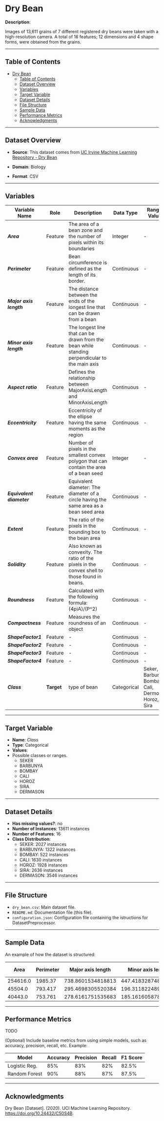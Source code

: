 # Dry Bean

**Description**:  

Images of 13,611 grains of 7 different registered dry beans were taken with a high-resolution camera. A total of 16 features; 12 dimensions and 4 shape forms, were obtained from the grains.

---

## Table of Contents
- [Dry Bean](#dry-bean)
  - [Table of Contents](#table-of-contents)
  - [Dataset Overview](#dataset-overview)
  - [Variables](#variables)
  - [Target Variable](#target-variable)
  - [Dataset Details](#dataset-details)
  - [File Structure](#file-structure)
  - [Sample Data](#sample-data)
  - [Performance Metrics](#performance-metrics)
  - [Acknowledgments](#acknowledgments)

---

## Dataset Overview

- **Source**: This dataset comes from [UC Irvine Machine Learning Repository - Dry Bean](https://archive.ics.uci.edu/dataset/602/dry+bean+dataset)
  
- **Domain**: Biology

- **Format**: CSV  

---

## Variables

| Variable Name | Role | Description | Data Type | Range / Values |
|---|---|---|---|---|
| ***Area*** | Feature | The area of a bean zone and the number of pixels within its boundaries | Integer | - |
| ***Perimeter*** | Feature | Bean circumference is defined as the length of its border. | Continuous | - |
| ***Major axis length*** | Feature | The distance between the ends of the longest line that can be drawn from a bean | Continuous | - |
| ***Minor axis length*** | Feature | The longest line that can be drawn from the bean while standing perpendicular to the main axis | Continuous | - |
| ***Aspect ratio*** | Feature | Defines the relationship between MajorAxisLength and MinorAxisLength | Continuous | - |
| ***Eccentricity*** | Feature | Eccentricity of the ellipse having the same moments as the region	 | Continuous | - |
| ***Convex area*** | Feature | Number of pixels in the smallest convex polygon that can contain the area of a bean seed | Integer | - |
| ***Equivalent diameter*** | Feature | Equivalent diameter: The diameter of a circle having the same area as a bean seed area | Continuous | - |
| ***Extent*** | Feature | The ratio of the pixels in the bounding box to the bean area | Continuous | - |
| ***Solidity*** | Feature | Also known as convexity. The ratio of the pixels in the convex shell to those found in beans. | Continuous | - |
| ***Roundness*** | Feature | Calculated with the following formula: (4piA)/(P^2) | Continuous | - |
| ***Compactness*** | Feature | Measures the roundness of an object | Continuous | - |
| ***ShapeFactor1*** | Feature | - | Continuous | - |
| ***ShapeFactor2*** | Feature | - | Continuous | - |
| ***ShapeFactor3*** | Feature | - | Continuous | - |
| ***ShapeFactor4*** | Feature | - | Continuous | - |
| ***Class*** | **Target** | type of bean | Categorical | Seker, Barbunya, Bombay, Cali, Dermosan, Horoz, Sira |


---

## Target Variable

- **Name**: *Class*
- **Type**: Categorical 
- **Values**: 
- Possible classes or ranges.  
  - SEKER
  - BARBUNYA
  - BOMBAY
  - CALI
  - HOROZ
  - SIRA
  - DERMASON

---

## Dataset Details

- **Has missing values?**: no
- **Number of Instances**: 13611 instances 
- **Number of Features**: 16
- **Class Distribution**:
  - SEKER: 2027 instances
  - BARBUNYA: 1322 instances
  - BOMBAY: 522 instances
  - CALI: 1630 instances
  - HOROZ: 1928 instances
  - SIRA: 2636 instances
  - DERMASON: 3546 instances
 
---

## File Structure

- `dry_bean.csv`: Main dataset file.  
- `README.md`: Documentation file (this file).  
- `configuration.json`: Configuration file containing the istructions for DatasetPreprocessor.  

---

## Sample Data

An example of how the dataset is structured:

| Area | Perimeter | Major axis length | Minor axis length | Aspect ratio | Eccentricity | Convex area | Equivalent diameter | Extent | Solidity | Roundness | Compactness | ShapeFactor1 | ShapeFactor2 | ShapeFactor3 | ShapeFactor4 | Class |
| --- | --- | --- | --- | --- | --- | --- | --- | --- | --- | --- | --- | --- | --- | --- | --- | --- |
| 254616.0 | 1985.37 | 738.8601534818813 | 447.41832874876803 | 1.6513855289481494 | 0.7958056520436629 | 263261.0 | 569.3743583287609 | 0.7837473450918829 | 0.9671618659809087 | 0.8117319584911376 | 0.7706118074517647 | 0.00290186065872483 | 0.0006312464571718085 | 0.5938425577840758 | 0.980663006398178 | BOMBAY |
| 45504.0 | 793.417 | 295.4698305520384 | 196.3118224893667 | 1.5051046177722822 | 0.7473721581277368 | 45972.0 | 240.70208192624517 | 0.7377790748577265 | 0.9898198903680501 | 0.9083567245276849 | 0.8146418247728765 | 0.0064932715926520395 | 0.0017640469732470574 | 0.6636413026692821 | 0.9988495891919492 | CALI |
| 40443.0 | 753.761 | 278.6161751535683 | 185.16160587890639 | 1.5047189390643985 | 0.7472207324111643 | 40926.0 | 226.92207232379178 | 0.737150043744532 | 0.9881982114059522 | 0.8945114443917778 | 0.8144612286013774 | 0.006889107513131278 | 0.0018699258511014382 | 0.6633470928948652 | 0.9981509338522142 | DERMASON |


---

## Performance Metrics

TODO

(Optional) Include baseline metrics from using simple models, such as accuracy, precision, recall, etc. Example:

| Model         | Accuracy | Precision | Recall | F1 Score |
|---------------|----------|-----------|--------|----------|
| Logistic Reg. | 85%      | 83%       | 82%    | 82.5%    |
| Random Forest | 90%      | 88%       | 87%    | 87.5%    |

---

## Acknowledgments

Dry Bean [Dataset]. (2020). UCI Machine Learning Repository. https://doi.org/10.24432/C50S4B.


